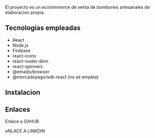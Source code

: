 El proyecto es un ecommmerce de venta de bombones artesanales de elaboracion propia.


## Tecnologias empleadas
- React
- Node.js
- Firebase
- react-icons
- react-router-dom
- react-spinners
- @emailjs/browser
- @mercadopago/sdk-react (no se emplea)
## Instalacion



## Enlaces
Enlace a GitHUB

eNLACE A LINKDIN

